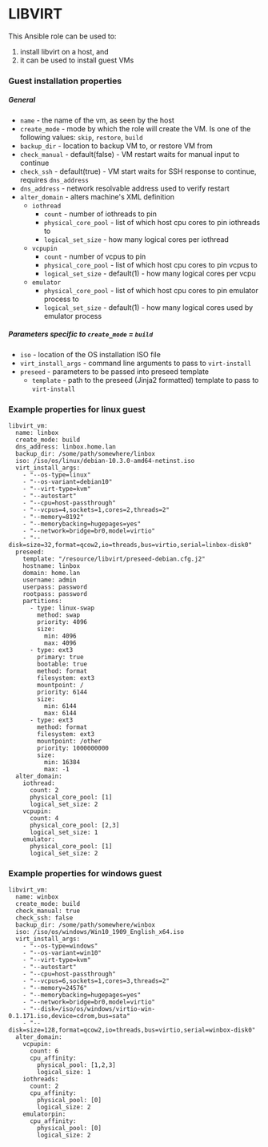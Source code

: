 # LIBVIRT

This Ansible role can be used to:
1. install libvirt on a host, and
2. it can be used to install guest VMs

### Guest installation properties

##### General
- `name` - the name of the vm, as seen by the host
- `create_mode` - mode by which the role will create the VM. Is one of the following values: `skip`, `restore`, `build`
- `backup_dir` - location to backup VM to, or restore VM from
- `check_manual` - default(false) - VM restart waits for manual input to continue
- `check_ssh` - default(true) - VM start waits for SSH response to continue, requires `dns_address`
- `dns_address` - network resolvable address used to verify restart
- `alter_domain` - alters machine's XML definition
    - `iothread`
        - `count` - number of iothreads to pin
        - `physical_core_pool` - list of which host cpu cores to pin iothreads to
        - `logical_set_size` - how many logical cores per iothread
    - `vcpupin`
        - `count` - number of vcpus to pin
        - `physical_core_pool` - list of which host cpu cores to pin vcpus to
        - `logical_set_size` - default(1) - how many logical cores per vcpu
    - `emulator`
        - `physical_core_pool` - list of which host cpu cores to pin emulator process to
        - `logical_set_size` - default(1) - how many logical cores used by emulator process

##### Parameters specific to `create_mode` = `build`
- `iso` - location of the OS installation ISO file
- `virt_install_args` - command line arguments to pass to `virt-install`
- `preseed` - parameters to be passed into preseed template
    - `template` - path to the preseed (Jinja2 formatted) template to pass to `virt-install`

### Example properties for linux guest
```
libvirt_vm:
  name: linbox
  create_mode: build
  dns_address: linbox.home.lan
  backup_dir: /some/path/somewhere/linbox
  iso: /iso/os/linux/debian-10.3.0-amd64-netinst.iso
  virt_install_args:
    - "--os-type=linux"
    - "--os-variant=debian10"
    - "--virt-type=kvm"
    - "--autostart"
    - "--cpu=host-passthrough"
    - "--vcpus=4,sockets=1,cores=2,threads=2"
    - "--memory=8192"
    - "--memorybacking=hugepages=yes"
    - "--network=bridge=br0,model=virtio"
    - "--disk=size=32,format=qcow2,io=threads,bus=virtio,serial=linbox-disk0"
  preseed:
    template: "/resource/libvirt/preseed-debian.cfg.j2"
    hostname: linbox
    domain: home.lan
    username: admin
    userpass: password
    rootpass: password
    partitions:
      - type: linux-swap
        method: swap
        priority: 4096
        size:
          min: 4096
          max: 4096
      - type: ext3
        primary: true
        bootable: true
        method: format
        filesystem: ext3
        mountpoint: /
        priority: 6144
        size:
          min: 6144
          max: 6144
      - type: ext3
        method: format
        filesystem: ext3
        mountpoint: /other
        priority: 1000000000
        size:
          min: 16384
          max: -1
  alter_domain:
    iothread:
      count: 2
      physical_core_pool: [1]
      logical_set_size: 2
    vcpupin:
      count: 4
      physical_core_pool: [2,3]
      logical_set_size: 1
    emulator:
      physical_core_pool: [1]
      logical_set_size: 2
```

### Example properties for windows guest
```
libvirt_vm:
  name: winbox
  create_mode: build
  check_manual: true
  check_ssh: false
  backup_dir: /some/path/somewhere/winbox
  iso: /iso/os/windows/Win10_1909_English_x64.iso
  virt_install_args:
    - "--os-type=windows"
    - "--os-variant=win10"
    - "--virt-type=kvm"
    - "--autostart"
    - "--cpu=host-passthrough"
    - "--vcpus=6,sockets=1,cores=3,threads=2"
    - "--memory=24576"
    - "--memorybacking=hugepages=yes"
    - "--network=bridge=br0,model=virtio"
    - "--disk=/iso/os/windows/virtio-win-0.1.171.iso,device=cdrom,bus=sata"
    - "--disk=size=128,format=qcow2,io=threads,bus=virtio,serial=winbox-disk0"
  alter_domain:
    vcpupin:
      count: 6
      cpu_affinity:
        physical_pool: [1,2,3]
        logical_size: 1
    iothreads:
      count: 2
      cpu_affinity:
        physical_pool: [0]
        logical_size: 2
    emulatorpin:
      cpu_affinity:
        physical_pool: [0]
        logical_size: 2
```
